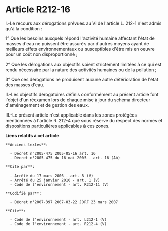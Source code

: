 # Article R212-16

I.-Le recours aux dérogations prévues au VI de l'article L. 212-1 n'est admis qu'à la condition : 

1° Que les besoins auxquels répond l'activité humaine affectant l'état de masses d'eau ne puissent être assurés par d'autres
moyens ayant de meilleurs effets environnementaux ou susceptibles d'être mis en oeuvre pour un coût non disproportionné ; 

2° Que les dérogations aux objectifs soient strictement limitées à ce qui est rendu nécessaire par la nature des activités
humaines ou de la pollution ; 

3° Que ces dérogations ne produisent aucune autre détérioration de l'état des masses d'eau. 

II.-Les objectifs dérogatoires définis conformément au présent article font l'objet d'un réexamen lors de chaque mise à jour
du schéma directeur d'aménagement et de gestion des eaux. 

III.-Le présent article n'est applicable dans les zones protégées mentionnées à l'article R. 212-4 que sous réserve du
respect des normes et dispositions particulières applicables à ces zones.

**Liens relatifs à cet article**

	**Anciens textes**:

	  - Décret n°2005-475 2005-05-16 art. 16
	  - Décret n°2005-475 du 16 mai 2005 - art. 16 (Ab)

	**Cité par**:

	  - Arrêté du 17 mars 2006 - art. 8 (V)
	  - Arrêté du 25 janvier 2010 - art. 1 (V)
	  - Code de l'environnement - art. R212-11 (V)

	**Codifié par**:

	  - Décret n°2007-397 2007-03-22 JORF 23 mars 2007

	**Cite**:

	  - Code de l'environnement - art. L212-1 (V)
	  - Code de l'environnement - art. R212-4 (V)
